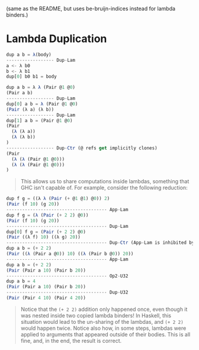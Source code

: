 (same as the README, but uses be-bruijn-indices instead for lambda binders.)

# Lambda Duplication

```javascript
dup a b = λ(body)
------------------ Dup-Lam
a <- λ b0
b <- λ b1
dup[0] b0 b1 = body
```

```javascript
dup a b = λ λ (Pair @1 @0)
(Pair a b)
------------------ Dup-Lam
dup[0] a b = λ (Pair @1 @0)
(Pair (λ a) (λ b))
------------------ Dup-Lam
dup[1] a b = (Pair @1 @0)
(Pair
  (λ (λ a))
  (λ (λ b))
)
------------------ Dup-Ctr (@ refs get implicitly clones)
(Pair
  (λ (λ (Pair @1 @0)))
  (λ (λ (Pair @1 @0)))
)
```

> This allows us to share computations inside lambdas, something that GHC isn't
> capable of. For example, consider the following reduction:

```javascript
dup f g = ((λ λ (Pair (+ @1 @1) @0)) 2)
(Pair (f 10) (g 20))
-------------------------------------- App-Lam
dup f g = (λ (Pair (+ 2 2) @0))
(Pair (f 10) (g 20))
-------------------------------------- Dup-Lam
dup[0] f g = (Pair (+ 2 2) @0)
(Pair ((λ f) 10) ((λ g) 20))
-------------------------------------- Dup-Ctr (App-Lam is inhibited by the presence of the dup as the lambda body)
dup a b = (+ 2 2)
(Pair ((λ (Pair a @0)) 10) ((λ (Pair b @0)) 20))
-------------------------------------- App-Lam
dup a b = (+ 2 2)
(Pair (Pair a 10) (Pair b 20))
-------------------------------------- Op2-U32
dup a b = 4
(Pair (Pair a 10) (Pair b 20))
-------------------------------------- Dup-U32
(Pair (Pair 4 10) (Pair 4 20))
```

> Notice that the `(+ 2 2)` addition only happened once, even though it was
> nested inside two copied lambda binders! In Haskell, this situation would lead
> to the un-sharing of the lambdas, and `(+ 2 2)` would happen twice. Notice also
> how, in some steps, lambdas were applied to arguments that appeared outside of
> their bodies. This is all fine, and, in the end, the result is correct.
